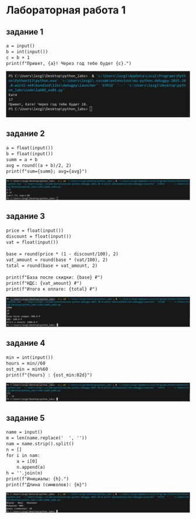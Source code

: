 # __Лабораторная работа 1__
## задание 1
```
a = input()
b = int(input())
c = b + 1
print(f"Привет, {a}! Через год тебе будет {c}.")
```
![01](./images/lab01_ex01.png)
## задание 2
```
a = float(input())
b = float(input())
summ = a + b
avg = round((a + b)/2, 2)
print(f"sum={summ}; avg={avg}")
```
![02](./images/lab01_ex02.png)
## задание 3
```
price = float(input())
discount = float(input())
vat = float(input())

base = round(price * (1 - discount/100), 2)
vat_amount = round(base * (vat/100), 2)
total = round(base + vat_amount, 2)

print(f"База после скидки: {base} ₽")
print(f"НДС: {vat_amount} ₽")
print(f"Итого к оплате: {total} ₽")
```
![03](./images/lab01_ex03.png)
## задание 4
```
min = int(input())
hours = min//60
ost_min = min%60
print(f"{hours} : {ost_min:02d}")
```
![04](./images/lab01_ex04.png)
## задание 5
```
name = input()
m = len(name.replace('  ', ''))
nam = name.strip().split()
n = []
for i in nam:
    a = i[0]
    n.append(a)
h = ''.join(n)
print(f"Инициалы: {h}.")
print(f"Длина (символов): {m}")
```
![05](./images/lab01_ex05.png)
